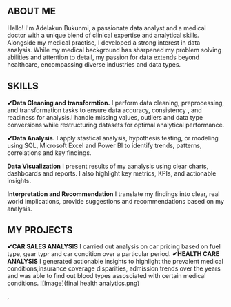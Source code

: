 ## ABOUT ME
Hello! I'm Adelakun Bukunmi, a passionate data analyst and a medical doctor with a unique blend of clinical expertise and analytical skills. Alongside my medical practise, I developed a strong interest in data analysis. While my medical background has sharpened my problem solving abilities and attention to detail, my passion for data extends beyond healthcare, encompassing diverse industries and data types.

## SKILLS
**✔Data Cleaning and transformtion.**
I perform data cleaning, preprocessing, and transformation tasks to ensure data accuracy, consistency , and readiness for analysis.I handle missing values, outliers and data type conversions while restructuring datasets for optimal analytical performance.

**✔Data Analysis.**
I apply stastical analysis, hypothesis testing, or modeling using SQL, Microsoft Excel and Power BI to identify trends, patterns, correlations and key findings.

**Data Visualization**
I present results of my aanalysis using clear charts, dashboards and reports. I also highlight key metrics, KPIs, and actionable insights.

**Interpretation and Recommendation**
I translate my findings into clear, real world implications, provide suggestions and recommendations based on my analysis.

## MY PROJECTS
**✔CAR SALES ANALYSIS**
I carried out analysis on car pricing based on fuel type, gear typr and car condition over a particular period.
**✔HEALTH CARE ANALYSIS**
I generated actionable insights to highlight the prevalent medical conditions,insurance coverage disparities, admission trends over the years and was able to find out  blood types assosciated with certain medical conditions.
![Image](final health analytics.png)

,
